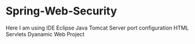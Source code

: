 # Spring-Web-Security
Here I am using IDE Eclipse  Java Tomcat Server port configuration   HTML Servlets  Dyanamic Web Project 

